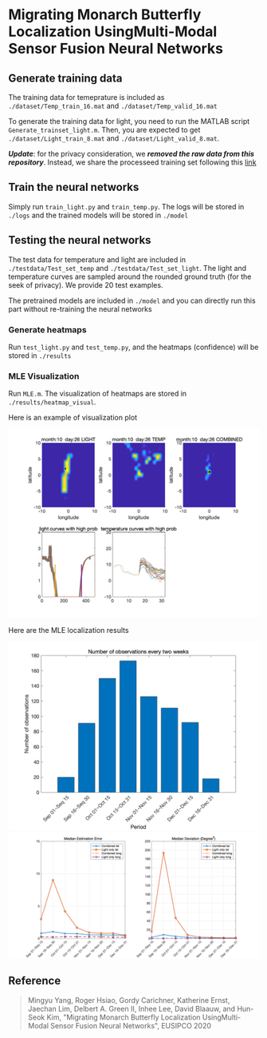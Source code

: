 # Migrating Monarch Butterfly Localization UsingMulti-Modal Sensor Fusion Neural Networks


## Generate training data

The training data for temeprature is included as `./dataset/Temp_train_16.mat` and  `./dataset/Temp_valid_16.mat`

To generate the training data for light, you need to run the MATLAB script `Generate_trainset_light.m`. Then, you are expected to get `./dataset/Light_train_8.mat` and `./dataset/Light_valid_8.mat`.

***Update***: for the privacy consideration, we ***removed the raw data from this repository***. Instead, we share the processeed training set following this [link](https://drive.google.com/drive/folders/1FTjgdVCJsvRUyMJ-R5ODXGB6jr0jhJkB?usp=sharing)

## Train the neural networks

Simply run `train_light.py` and `train_temp.py`. The logs will be stored in `./logs` and the trained models will be stored in `./model`

## Testing the neural networks

The test data for temperature and light are included in `./testdata/Test_set_temp` and `./testdata/Test_set_light`. The light and temperature curves are sampled around the rounded ground truth (for the seek of privacy). We provide 20 test examples.

The pretrained models are included in `./model` and you can directly run this part without re-training the neural networks

### Generate heatmaps

Run `test_light.py` and `test_temp.py`, and the heatmaps (confidence) will be stored in `./results`

### MLE Visualization

Run `MLE.m`. The visualization of heatmaps are stored in `./results/heatmap_visual`. 

Here is an example of visualization plot

<img src="example_figs/4.png" alt="drawing" width="600"/>

Here are the MLE localization results

![distribution](example_figs/pic1.png)
![localization](example_figs/pic2.png)

## Reference 
> Mingyu Yang, Roger Hsiao, Gordy Carichner, Katherine Ernst, Jaechan Lim, Delbert A. Green II, Inhee Lee, David Blaauw, and Hun-Seok Kim, "Migrating Monarch Butterfly Localization UsingMulti-Modal Sensor Fusion Neural Networks", EUSIPCO 2020
